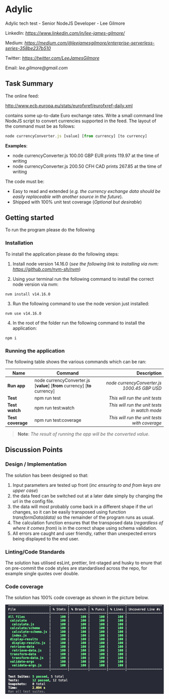 # Adylic

Adylic tech test - Senior NodeJS Developer - Lee Gilmore

LinkedIn: _https://www.linkedin.com/in/lee-james-gilmore/_

Medium: _https://medium.com/@leejamesgilmore/enterprise-serverless-series-358be237b510_

Twitter: _https://twitter.com/LeeJamesGilmore_

Email: _lee.gilmore@gmail.com_

## Task Summary

The online feed:

http://www.ecb.europa.eu/stats/eurofxref/eurofxref-daily.xml

contains some up-to-date Euro exchange rates.
Write a small command line NodeJS script to convert currencies supported in
the feed.
The layout of the command must be as follows:

```javascript
node currencyConverter.js [value] [from currency] [to currency]
```

**Examples**:

- node currencyConverter.js 100.00 GBP EUR prints 119.97 at the time of
  writing
- node currencyConverter.js 200.50 CFH CAD prints 267.85 at the time of
  writing

The code must be:

- Easy to read and extended (_e.g. the currency exchange data should be easily
  replaceable with another source in the future_).
- Shipped with 100% unit test coverage (_Optional but desirable_)

## Getting started

To run the program please do the following

### Installation

To install the application please do the following steps:

1. Install node version 14.16.0 (_see the following link to installing via nvm: https://github.com/nvm-sh/nvm_)

2. Using your terminal run the following command to install the correct node version via nvm:

```
nvm install v14.16.0
```

3. Run the following command to use the node version just installed:

```
nvm use v14.16.0
```

4. In the root of the folder run the following command to install the application:

```
npm i
```

### Running the application

The following table shows the various commands which can be ran:

| Name              | Command                                                                     |                                  Description |
| ----------------- | --------------------------------------------------------------------------- | -------------------------------------------: |
| **Run app**       | node currencyConverter.js [__value__] [__from__ currency] [__to__ currency] |  _node currencyConverter.js 1000.45 GBP USD_ |
| **Test**          | npm run test                                                                |               _This will run the unit tests_ |
| **Test watch**    | npm run test:watch                                                          | _This will run the unit tests in watch mode_ |
| **Test coverage** | npm run test:coverage                                                       | _This will run the unit tests with coverage_ |

> **Note**: _The result of running the app will be the converted value._

## Discussion Points

### Design / Implementation

The solution has been designed so that:

1. Input parameters are tested up front (_inc ensuring to and from keys are upper case_)
2. the data feed can be switched out at a later date simply by changing the url in the config file.
3. the data will most probably come back in a different shape if the url changes, so it can be easily transposed using function _transformData(data)_ so the remainder of the program runs as usual.
4. The calculation function ensures that the transposed data (_regardless of where it comes from_) is in the correct shape using schema validation.
5. All errors are caught and user friendly, rather than unexpected errors being displayed to the end user.

### Linting/Code Standards

The solution has utilised esLint, prettier, lint-staged and husky to enure that on pre-commit the code styles are standardised across the repo, for example single quotes over double.

### Code coverage

The solution has 100% code coverage as shown in the picture below.

![code coverage](docs/images/coverage.png)
